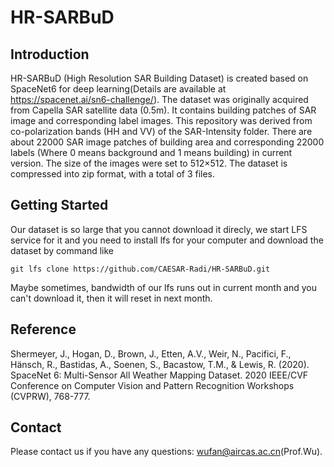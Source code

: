 # HR-SARBuD
## Introduction
HR-SARBuD (High Resolution SAR Building Dataset) is created based on SpaceNet6 for deep learning(Details are available at https://spacenet.ai/sn6-challenge/). The dataset was originally acquired from Capella SAR satellite data (0.5m). It contains building patches of SAR image and corresponding label images. This repository was derived from co-polarization bands (HH and VV) of the SAR-Intensity folder.
There are about 22000 SAR image patches of building area and corresponding 22000 labels (Where 0 means background and 1 means building) in current version. The size of the images were set to 512×512. The dataset is compressed into zip format, with a total of 3 files.

## Getting Started
Our dataset is so large that you cannot download it direcly, we start LFS service for it and you need to install lfs for your computer and download the dataset by command like 
```
git lfs clone https://github.com/CAESAR-Radi/HR-SARBuD.git
```
Maybe sometimes, bandwidth of our lfs runs out in current month and you can't download it, then it will reset in next month.

## Reference
Shermeyer, J., Hogan, D., Brown, J., Etten, A.V., Weir, N., Pacifici, F., Hänsch, R., Bastidas, A., Soenen, S., Bacastow, T.M., & Lewis, R. (2020). SpaceNet 6: Multi-Sensor All Weather Mapping Dataset. 2020 IEEE/CVF Conference on Computer Vision and Pattern Recognition Workshops (CVPRW), 768-777.

## Contact
Please contact us if you have any questions: wufan@aircas.ac.cn(Prof.Wu).

